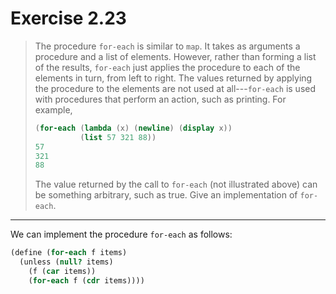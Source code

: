 # Exercise 2.23

> The procedure `for-each` is similar to `map`.
> It takes as arguments a procedure and a list of elements.
> However, rather than forming a list of the results, `for-each` just applies the procedure to each of the elements in turn, from left to right.
> The values returned by applying the procedure to the elements are not used at all---`for-each` is used with procedures that perform an action, such as printing.
> For example,
> ```scheme
> (for-each (lambda (x) (newline) (display x))
>           (list 57 321 88))
> 57
> 321
> 88
> ```
> The value returned by the call to `for-each` (not illustrated above) can be something arbitrary, such as true.
> Give an implementation of `for-each`.

---

We can implement the procedure `for-each` as follows:
```scheme
(define (for-each f items)
  (unless (null? items)
    (f (car items))
    (for-each f (cdr items))))
```
